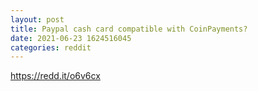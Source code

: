 ```yaml
--- 
layout: post 
title: Paypal cash card compatible with CoinPayments? 
date: 2021-06-23 1624516045 
categories: reddit 
--- 
```

https://redd.it/o6v6cx
